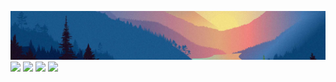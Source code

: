 ![](./Nordsky_back_pic.png)
[![](https://img.shields.io/badge/Discord-8cf?style=for-the-badge&logo=discord)](https://discord.gg/Y8BR7T6heG)
[![](https://img.shields.io/badge/community-8cf?style=for-the-badge&logo=vk)](https://vk.com/woodenowlproj)
[![](https://img.shields.io/badge/Uncharted_lands-8cf?style=for-the-badge&logo=github)](https://github.com/woodenowl/uncharted_lands)
[![](https://img.shields.io/badge/Telegram-8cf?style=for-the-badge&logo=telegram)](https://t.me/snowfox_x)
<!-- 
## Skills

  ![](https://img.shields.io/badge/back-grey?style=flat-square)
  ![](https://img.shields.io/badge/Python-9cf?style=flat-square&logo=Python&logoColor=black)
  ![](https://img.shields.io/badge/Redis-9cf?style=flat-square&logo=Redis&logoColor=black)
  ![](https://img.shields.io/badge/Celery-9cf?style=flat-square&logo=Celery&logoColor=black)
  ![](https://img.shields.io/badge/Django-9cf?style=flat-square&logo=Django&logoColor=black)
  ![](https://img.shields.io/badge/PostgreSQL-9cf?style=flat-square&logo=postgresql&logoColor=black)
  ![](https://img.shields.io/badge/Postman-9cf?style=flat-square&logo=postman&logoColor=black)
  ![](https://img.shields.io/badge/C-9cf?style=flat-square&logo=c&logoColor=black)
  ![](https://img.shields.io/badge/C++-9cf?style=flat-square&logo=cplusplus&logoColor=black)
  ![](https://img.shields.io/badge/OpenGL-9cf?style=flat-square&logo=OpenGL&logoColor=black)

  ![](https://img.shields.io/badge/front-grey?style=flat-square)
  ![](https://img.shields.io/badge/javascript-9cf?style=flat-square&logo=JavaScript&logoColor=black)
  ![](https://img.shields.io/badge/html-9cf?style=flat-square&logo=html5&logoColor=black)
  ![](https://img.shields.io/badge/css-9cf?style=flat-square&logo=css3&logoColor=black)
  ![](https://img.shields.io/badge/Vue-9cf?style=flat-square&logo=Vue-dot-js&logoColor=black)
  ![](https://img.shields.io/badge/Vuetify-9cf?style=flat-square&logo=Vuetify&logoColor=black)
  ![](https://img.shields.io/badge/Gimp-9cf?style=flat-square&logo=gimp&logoColor=black)
  ![](https://img.shields.io/badge/Aseprite-9cf?style=flat-square&logo=Aseprite&logoColor=black)

  ![](https://img.shields.io/badge/other-grey?style=flat-square)
  ![](https://img.shields.io/badge/Docker-9cf?style=flat-square&logo=Docker&logoColor=black)
  ![](https://img.shields.io/badge/Linux-9cf?style=flat-square&logo=Linux&logoColor=black)
  ![](https://img.shields.io/badge/github-9cf?style=flat-square&logo=github&logoColor=black)
  ![](https://img.shields.io/badge/Blender-9cf?style=flat-square&logo=blender&logoColor=black)
  ![](https://img.shields.io/badge/Godot-9cf?style=flat-square&logo=godot-engine&logoColor=black)
  ![](https://img.shields.io/badge/Flutter-9cf?style=flat-square&logo=Flutter&logoColor=black)
  ![](https://img.shields.io/badge/Jira-9cf?style=flat-square&logo=Jira&logoColor=black) -->
